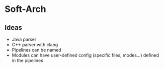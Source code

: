 # Soft-Arch

## Ideas

- Java parser
- C++ parser with clang
- Pipelines can be named
- Modules can have user-defined config (specific files, modes...) defined in the pipelines